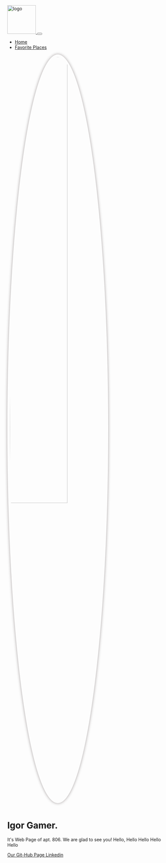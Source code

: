 <!DOCTYPE html>
<html lang="en">
  <head>
    <meta charset="UTF-8" />
    <meta name="viewport" content="width=device-width, initial-scale=1.0" />
    <title>My Avesome Page 806</title>
    <link
      href="https://cdn.jsdelivr.net/npm/bootstrap@5.2.0/dist/css/bootstrap.min.css"
      rel="stylesheet"
      integrity="sha384-gH2yIJqKdNHPEq0n4Mqa/HGKIhSkIHeL5AyhkYV8i59U5AR6csBvApHHNl/vI1Bx"
      crossorigin="anonymous"
    />
    <script src="https://cdn.jsdelivr.net/npm/bootstrap@5.1.3/dist/js/bootstrap.bundle.min.js" integrity="sha384-ka7Sk0Gln4gmtz2MlQnikT1wXgYsOg+OMhuP+IlRH9sENBO0LRn5q+8nbTov4+1p" crossorigin="anonymous"></script>
    <link rel="apple-touch-icon" sizes="180x180" href="/apple-touch-icon.png">
<link rel="icon" type="image/png" sizes="32x32" href="/favicon-32x32.png">
<link rel="icon" type="image/png" sizes="16x16" href="/favicon-16x16.png">
<link rel="manifest" href="/site.webmanifest">
    <style>
      .rounded-img {
        width: 60%;
        border-radius: 50%;
        box-shadow: 0 0 10px rgba(26, 9, 9, 0.4);
        padding: 0.6em;
        margin-bottom: 1em;
      }
    </style>
  </head>
  <body>
    <nav class="navbar navbar-expand-lg navbar-dark bg-dark">
      <div class="container">
        <a class="navbar-brand p-0" href="/">
          <img src="Apt 806.png" alt="logo" width="90">
        </a>
        <button
          class="navbar-toggler"
          type="button"
          data-bs-toggle="collapse"
          data-bs-target="#navbarNav"
          aria-controls="navbarNav"
          aria-expanded="false"
          aria-label="Toggle navigation"
        >
          <span class="navbar-toggler-icon"></span>
        </button>
        <div class="collapse navbar-collapse" id="navbarNav">
          <ul class="navbar-nav">
            <li class="nav-item">
              <a class="nav-link active" aria-current="page" href="/
              ">Home</a>
            </li>
            <li class="nav-item">
              <a class="nav-link" href="places.html">Favorite Places</a>
            </li>
            </li>
          </ul>
        </div>
      </div>
    </nav>
    <div class="container text-center my-5">
      <div class="row">
        <div class="col-lg-6 col-md-8 mx-auto">
          <img class="rounded-img" src="imageIgor.jpg.jpg" alt="Igaryan" />
          <h1 class="fw-light">Igor Gamer.</h1>
          <p class="lead text-muted">
            It's Web Page of apt. 806. We are glad to see you!
            Hello, Hello Hello Hello Hello
          </p>
          <a
            href="https://github.com/CrimsonMoth"
            target="_blank"
            class="btn btn-outline-primary"
          >
            Our Git-Hub Page
          </a>
          <a
            href="https://www.linkedin.com/in/alexander-begovatov-b2664122b/"
            target="_blank"
            class="btn btn-outline-warning"
          >
            Linkedin
          </a>
        </div>
      </div>
    </div>
  </body>
</html>
